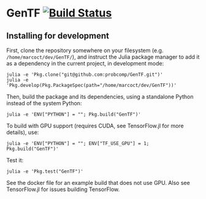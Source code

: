 # GenTF [![Build Status](https://travis-ci.org/probcomp/GenTF.svg?branch=master)](https://travis-ci.org/probcomp/GenTF)

## Installing for development

First, clone the repository somewhere on your filesystem (e.g. `/home/marcoct/dev/GenTF/`), and instruct the Julia package manager to add it as a dependency in the current project, in development mode:
```
julia -e 'Pkg.clone("git@github.com:probcomp/GenTF.git")'
julia -e 'Pkg.develop(Pkg.PackageSpec(path="/home/marcoct/dev/GenTF"))'
```

Then, build the package and its dependencies, using a standalone Python instead of the system Python:
```
julia -e 'ENV["PYTHON"] = ""; Pkg.build("GenTF")'
```

To build with GPU support (requires CUDA, see TensorFlow.jl for more details), use:
```
julia -e 'ENV["PYTHON"] = ""; ENV["TF_USE_GPU"] = 1; Pkg.build("GenTF")'
```

Test it:
```
julia -e 'Pkg.test("GenTF")'
```

See the docker file for an example build that does not use GPU.
Also see TensorFlow.jl for issues building TensorFlow.
